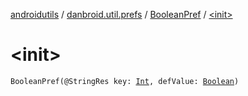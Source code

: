 [androidutils](../../index.md) / [danbroid.util.prefs](../index.md) / [BooleanPref](index.md) / [&lt;init&gt;](./-init-.md)

# &lt;init&gt;

`BooleanPref(@StringRes key: `[`Int`](https://kotlinlang.org/api/latest/jvm/stdlib/kotlin/-int/index.html)`, defValue: `[`Boolean`](https://kotlinlang.org/api/latest/jvm/stdlib/kotlin/-boolean/index.html)`)`